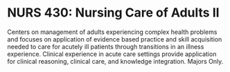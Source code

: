 # NURS 430: Nursing Care of Adults II

Centers on management of adults experiencing complex health problems and focuses on application of evidence based practice and skill acquisition needed to care for acutely ill patients through transitions in an illness experience. Clinical experience in acute care settings provide application for clinical reasoning, clinical care, and knowledge integration. Majors Only.